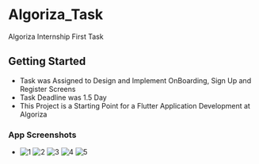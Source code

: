 # Algoriza_Task
 Algoriza Internship First Task

## Getting Started
  - Task was Assigned to Design and Implement OnBoarding, Sign Up and Register Screens
  - Task Deadline was 1.5 Day
  - This Project is a Starting Point for a Flutter Application Development at Algoriza

### App Screenshots
  - ![1](https://user-images.githubusercontent.com/30273995/176678108-d4686ed8-aa20-486d-b9db-239db583412e.jpeg)
    ![2](https://user-images.githubusercontent.com/30273995/176678138-b56507d9-1cf9-4e15-9140-9c0f280d093d.jpeg)
    ![3](https://user-images.githubusercontent.com/30273995/176678149-2931660b-167c-4876-91b2-16c18ca54b9a.jpeg)
    ![4](https://user-images.githubusercontent.com/30273995/176678164-e622dc5c-7c0f-4f5e-b46f-8a7c0fd84e3a.jpeg)
    ![5](https://user-images.githubusercontent.com/30273995/176678172-275453c5-876d-4c01-aef4-06c814dfbf3e.jpeg)
